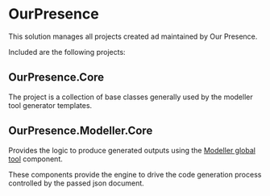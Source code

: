 # OurPresence

This solution manages all projects created ad maintained by Our Presence.

Included are the following projects:

## OurPresence.Core
The project is a collection of base classes generally used by the modeller tool generator templates.

## OurPresence.Modeller.Core
Provides the logic to produce generated outputs using the [Modeller global tool](https://github.com/Allann/Modeller) component.

These components provide the engine to drive the code generation process controlled by the passed json document.
